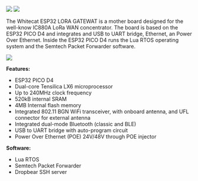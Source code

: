 ![](http://git.whitecatboard.org/gw-1.png)
![](http://git.whitecatboard.org/gw-2.png)

The Whitecat ESP32 LORA GATEWAT is a mother board designed for the well-know IC880A LoRa WAN concentrator. The board is based on the ESP32 PICO D4 and integrates and USB to UART bridge, Ethernet, an Power Over Ethernet. Inside the ESP32 PICO D4 runs the Lua RTOS operating system and the Semtech Packet Forwarder software.

![](http://git.whitecatboard.org/gw-3.png)

**Features:**
* ESP32 PICO D4
* Dual-core Tensilica LX6 microprocessor
* Up to 240MHz clock frequency
* 520kB internal SRAM
* 4MB Internal flash memory
* Integrated 802.11 BGN WiFi transceiver, with onboard antenna, and UFL connector for external antenna
* Integrated dual-mode Bluetooth (classic and BLE)
* USB to UART bridge with auto-program circuit
* Power Over Ethernet (POE) 24V/48V through POE injector

**Software:**
* Lua RTOS
* Semtech Packet Forwarder
* Dropbear SSH server